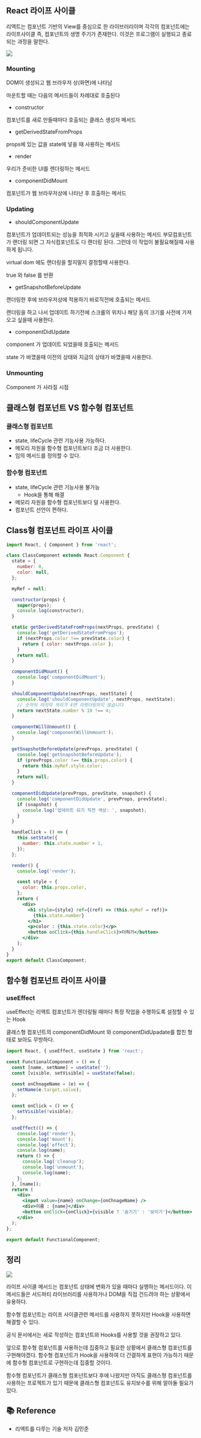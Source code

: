 ## React 라이프 사이클

리액트는 컴포넌트 기반의 View를 중심으로 한 라이브러리이며
각각의 컴포넌트에는 라이프사이클 즉, 컴포넌트의 생명 주기가 존재한다.
이것은 프로그램이 실행되고 종료되는 과정을 말한다.

![](https://images.velog.io/images/jungks9351/post/eed2100a-514c-4fa9-96be-f73baebbcc05/Reactlifecycle.png)

### Mounting

DOM이 생성되고 웹 브라우저 상(화면)에 나타남

마운트할 때는 다음의 메서드들이 차례대로 호출된다

- constructor

컴포넌트를 새로 만들때마다 호출되는 클래스 생성자 메서드

- getDerivedStateFromProps

props에 있는 값을 state에 넣을 때 사용하는 메서드

- render

우리가 준비한 UI를 렌더링하는 메서드

- componentDidMount

컴포넌트가 웹 브라우저상에 나타난 후 호출하는 메서드

### Updating

- shouldComponentUpdate

컴포넌트가 업데이트되는 성능을 최적화 시키고 싶을때 사용하는 메서드
부모컴포넌트가 랜더링 되면 그 자식컴포넌트도 다 랜더링 된다. 그런데 이 작업이 불필요해질때 사용하게 됩니다.

virtual dom 에도 랜더링을 할지말지 결정할때 사용한다.

true 와 false 를 반환

- getSnapshotBeforeUpdate

랜더링한 후에 브라우저상에 적용하기 바로직전에 호출되는 메서드

랜더링을 하고 나서 업데이트 하기전에 스크롤의 위치나 해당 돔의 크기를 사전에 가져오고 싶을때 사용한다.

- componentDidUpdate

component 가 업데이트 되었을때 호출되는 메서드

state 가 바꼈을때 이전의 상태와 지금의 상태가 바꼈을때 사용한다.

### Unmounting

Component 가 사라질 시점

## 클래스형 컴포넌트 VS 함수형 컴포넌트

### 클래스형 컴포넌트

- state, lifeCycle 관련 기능사용 가능하다.
- 메모리 자원을 함수형 컴포넌트보다 조금 더 사용한다.
- 임의 메서드를 정의할 수 있다.

### 함수형 컴포넌트

- state, lifeCycle 관련 기능사용 불가능
  - Hook을 통해 해결
- 메모리 자원을 함수형 컴포넌트보다 덜 사용한다.
- 컴포넌트 선언이 편하다.

## Class형 컴포넌트 라이프 사이클

```jsx
import React, { Component } from 'react';

class ClassComponent extends React.Component {
  state = {
    number: 0,
    color: null,
  };

  myRef = null;

  constructor(props) {
    super(props);
    console.log(constructor);
  }

  static getDerivedStateFromProps(nextProps, prevState) {
    console.log('getDerivedStateFromProps');
    if (nextProps.color !== prevState.color) {
      return { color: nextProps.color };
    }
    return null;
  }

  componentDidMount() {
    console.log('componentDidMount');
  }

  shouldComponentUpdate(nextProps, nextState) {
    console.log('shouldComponentUpdate', nextProps, nextState);
    // 숫자의 마지막 자리가 4면 리렌더링하지 않습니다
    return nextState.number % 10 !== 4;
  }

  componentWillUnmount() {
    console.log('componentWillUnmount');
  }

  getSnapshotBeforeUpdate(prevProps, prevState) {
    console.log('getSnapshotBeforeUpdate');
    if (prevProps.color !== this.props.color) {
      return this.myRef.style.color;
    }
    return null;
  }

  componentDidUpdate(prevProps, prevState, snapshot) {
    console.log('componentDidUpdate', prevProps, prevState);
    if (snapshot) {
      console.log('업데이트 되기 직전 색상: ', snapshot);
    }
  }

  handleClick = () => {
    this.setState({
      number: this.state.number + 1,
    });
  };

  render() {
    console.log('render');

    const style = {
      color: this.props.color,
    };
    return (
      <div>
        <h1 style={style} ref={(ref) => (this.myRef = ref)}>
          {this.state.number}
        </h1>
        <p>color : {this.state.color}</p>
        <button onClick={this.handleClick}>더하기</button>
      </div>
    );
  }
}
export default ClassComponent;
```

## 함수형 컴포넌트 라이프 사이클

### useEffect

useEffect는 리액트 컴포넌트가 렌더링될 때마다 특정 작업을 수행하도록 설정할 수 있는 Hook

클래스형 컴포넌트의 componentDidMount 와 componentDidUpadate를 합친 형태로 보아도 무방하다.

```jsx
import React, { useEffect, useState } from 'react';

const FunctionalComponent = () => {
  const [name, setName] = useState('');
  const [visible, setVisible] = useState(false);

  const onChnageName = (e) => {
    setName(e.target.value);
  };

  const onClick = () => {
    setVisible(!visible);
  };

  useEffect(() => {
    console.log('render');
    console.log('mount');
    console.log('effect');
    console.log(name);
    return () => {
      console.log('cleanup');
      console.log('unmount');
      console.log(name);
    };
  }, [name]);
  return (
    <div>
      <input value={name} onChange={onChnageName} />
      <div>이름 : {name}</div>
      <button onClick={onClick}>{visible ? '숨기기' : '보이기'}</button>
    </div>
  );
};

export default FunctionalComponent;
```

## 정리

![](https://images.velog.io/images/jungks9351/post/eed2100a-514c-4fa9-96be-f73baebbcc05/Reactlifecycle.png)

라이프 사이클 메서드는 컴포넌트 상태에 변화가 있을 때마다 실행하는 메서드이다. 이 메서드들은 서드파티 라이브러리를 사용하거나 DOM을 직접 건드려야 하는 상황에서 유용하다.

함수형 컴포넌트는 라이프 사이클관련 메서드를 사용하지 못하지만 Hook을 사용하면 해결할 수 있다.

공식 문서에서는 새로 작성하는 컴포넌트와 Hooks를 사용할 것을 권장하고 있다.

앞으로 함수형 컴포넌트를 사용하는데 집중하고 필요한 상황에서 클래스형 컴포넌트를 구현해야겠다.
함수형 컴포넌트가 Hook을 사용하여 더 간결하게 표현이 가능하기 때문에 함수형 컴포넌트로 구현하는데 집중할 것이다.

함수형 컴포넌트가 클래스형 컴포넌트보다 후에 나왔지만 아직도 클래스형 컴포넌트를 사용하는 프로젝트가 있기 때문에 클래스형 컴포넌트도 유지보수를 위해 알아둘 필요가 있다.

## 📚 Reference

- 리액트를 다루는 기술 저자 김민준

